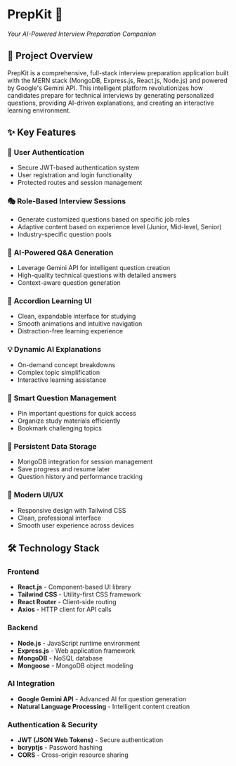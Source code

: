 # PrepKit 🚀
*Your AI-Powered Interview Preparation Companion*

## 🎯 Project Overview

PrepKit is a comprehensive, full-stack interview preparation application built with the MERN stack (MongoDB, Express.js, React.js, Node.js) and powered by Google's Gemini API. This intelligent platform revolutionizes how candidates prepare for technical interviews by generating personalized questions, providing AI-driven explanations, and creating an interactive learning environment.

## ✨ Key Features

### 🔐 **User Authentication**
- Secure JWT-based authentication system
- User registration and login functionality
- Protected routes and session management

### 🎭 **Role-Based Interview Sessions**
- Generate customized questions based on specific job roles
- Adaptive content based on experience level (Junior, Mid-level, Senior)
- Industry-specific question pools

### 🤖 **AI-Powered Q&A Generation**
- Leverage Gemini API for intelligent question creation
- High-quality technical questions with detailed answers
- Context-aware question generation

### 🎪 **Accordion Learning UI**
- Clean, expandable interface for studying
- Smooth animations and intuitive navigation
- Distraction-free learning experience

### 💡 **Dynamic AI Explanations**
- On-demand concept breakdowns
- Complex topic simplification
- Interactive learning assistance

### 📌 **Smart Question Management**
- Pin important questions for quick access
- Organize study materials efficiently
- Bookmark challenging topics

### 💾 **Persistent Data Storage**
- MongoDB integration for session management
- Save progress and resume later
- Question history and performance tracking

### 🎨 **Modern UI/UX**
- Responsive design with Tailwind CSS
- Clean, professional interface
- Smooth user experience across devices

## 🛠️ Technology Stack

### Frontend
- **React.js** - Component-based UI library
- **Tailwind CSS** - Utility-first CSS framework
- **React Router** - Client-side routing
- **Axios** - HTTP client for API calls

### Backend
- **Node.js** - JavaScript runtime environment
- **Express.js** - Web application framework
- **MongoDB** - NoSQL database
- **Mongoose** - MongoDB object modeling

### AI Integration
- **Google Gemini API** - Advanced AI for question generation
- **Natural Language Processing** - Intelligent content creation

### Authentication & Security
- **JWT (JSON Web Tokens)** - Secure authentication
- **bcryptjs** - Password hashing
- **CORS** - Cross-origin resource sharing

